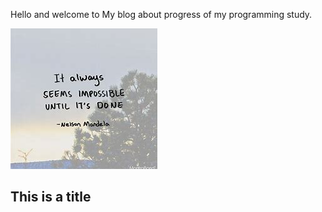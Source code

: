 Hello and welcome to My blog about progress of my programming study. 

![Image](images/mandera.jpg)

## This is a title

 
